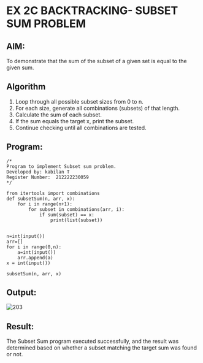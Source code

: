# EX 2C BACKTRACKING- SUBSET SUM PROBLEM
## AIM:
To demonstrate that the sum of the subset of a given set is equal to the given sum.


## Algorithm
1. Loop through all possible subset sizes from 0 to n.
2. For each size, generate all combinations (subsets) of that length.
3. Calculate the sum of each subset.
4. If the sum equals the target x, print the subset.
5. Continue checking until all combinations are tested.


## Program:
```
/*
Program to implement Subset sum problem.
Developed by: kabilan T
Register Number:  212222230059
*/
```
```
from itertools import combinations
def subsetSum(n, arr, x):
	for i in range(n+1):
		for subset in combinations(arr, i):
			if sum(subset) == x:
				print(list(subset))


n=int(input())
arr=[]
for i in range(0,n):
    a=int(input())
    arr.append(a)
x = int(input())

subsetSum(n, arr, x)
```


## Output:
![203](https://github.com/user-attachments/assets/d38b5f53-a2a0-4623-a231-2008d6272f62)



## Result:
The Subset Sum program executed successfully, and the result was determined based on whether a subset matching the target sum was found or not.
